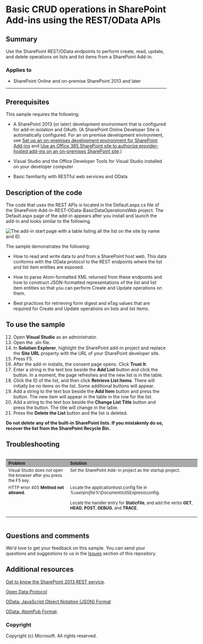 # Basic CRUD operations in SharePoint Add-ins using the REST/OData APIs #

## Summary
Use the SharePoint REST/OData endpoints to perform create, read, update, and delete operations on lists and list items from a SharePoint Add-in.

### Applies to ###
-  SharePoint Online and on-premise SharePoint 2013 and later 

----------
## Prerequisites ##
This sample requires the following:


- A SharePoint 2013 (or later) development environment that is configured for add-in isolation and OAuth. (A SharePoint Online Developer Site is automatically configured. For an on premise development environment, see [Set up an on-premises development environment for SharePoint Add-ins](https://msdn.microsoft.com/library/office/fp179923.aspx) and [Use an Office 365 SharePoint site to authorize provider-hosted add-ins on an on-premises SharePoint site](https://msdn.microsoft.com/library/office/dn155905.aspx).) 


- Visual Studio and the Office Developer Tools for Visual Studio installed on your developer computer 


- Basic familiarity with RESTful web services and OData

## Description of the code ##
The code that uses the REST APIs is located in the Default.aspx.cs file of the SharePoint-Add-in-REST-OData-BasicDataOperationsWeb project. The Default.aspx page of the add-in appears after you install and launch the add-in and looks similar to the following.

![The add-in start page with a table listing all the list on the site by name and ID.](/description/fig1.gif) 



The sample demonstrates the following:


- How to read and write data to and from a SharePoint host web. This data conforms with the OData protocol to the REST endpoints where the list and list item entities are exposed. 



- How to parse Atom-formatted XML returned from these endpoints and how to construct JSON-formatted representations of the list and list item entities so that you can perform Create and Update operations on them. 


- Best practices for retrieving form digest and eTag values that are required for Create and Update operations on lists and list items. 


## To use the sample #

12. Open **Visual Studio** as an administrator.
13. Open the .sln file.
13. In **Solution Explorer**, highlight the SharePoint add-in project and replace the **Site URL** property with the URL of your SharePoint developer site.
14. Press F5.
15. After the add-in installs, the consent page opens. Click **Trust It**.
16. Enter a string in the text box beside the **Add List** button and click the button. In a moment, the page refreshes and the new list is in the table.
17. Click the ID of the list, and then click **Retrieve List Items**. There will initially be no items on the list. Some additional buttons will appear.
18. Add a string to the text box beside the **Add Item** button and press the button. The new item will appear in the table in the row for the list.
19. Add a string to the text box beside the **Change List Title** button and press the button. The title will change in the table.
20. Press the **Delete the List** button and the list is deleted.

**Do not delete any of the built-in SharePoint lists. If you mistakenly do so, recover the list from the SharePoint Recycle Bin.**

## Troubleshooting

<table border="0" cellspacing="5" cellpadding="5" frame="void" align="left" style="width:601px; height:212px">
<tbody>
<tr style="background-color:#a9a9a9">
<th align="left" scope="col"><strong><span style="font-size:small">Problem </span>
</strong></th>
<th align="left" scope="col"><strong><span style="font-size:small">Solution</span></strong></th>
</tr>
<tr valign="top">
<td><span style="font-size:small">Visual Studio does not open the browser after you press the F5 key.</span></td>
<td><span style="font-size:small">Set the SharePoint Add-in project as the startup project.</span></td>
</tr>
<tr valign="top">
<td><span style="font-size:small">HTTP error 405 <strong>Method not allowed</strong>.</span></td>
<td><span style="font-size:small">Locate the applicationhost.config file in <em>%userprofile%</em>\Documents\IISExpress\config.</span>
<p><span style="font-size:small">Locate the handler entry for <strong>StaticFile</strong>, and add the verbs
<strong>GET</strong>, <strong>HEAD</strong>, <strong>POST</strong>, <strong>DEBUG</strong>, and
<strong>TRACE</strong>.</span></p>
</td>
</tr>
</tbody>
</table>

## Questions and comments

We'd love to get your feedback on this sample. You can send your questions and suggestions to us in the [Issues](https://github.com/OfficeDev/SharePoint-Add-in-REST-OData-BasicDataOperations/issues) section of this repository.
  
## Additional resources

[Get to know the SharePoint 2013 REST service](https://msdn.microsoft.com/library/fp142380.aspx).

[Open Data Protocol](http://www.odata.org/)
 
[OData: JavaScript Object Notation (JSON) Format](http://www.odata.org/developers/protocols/json-format)

[OData: AtomPub Format](http://www.odata.org/developers/protocols/atom-format).

### Copyright ###

Copyright (c) Microsoft. All rights reserved.




